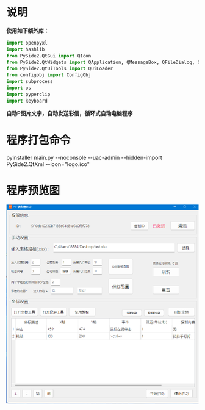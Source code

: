 # 说明

**使用如下额外库：**

```python
import openpyxl
import hashlib
from PySide2.QtGui import QIcon
from PySide2.QtWidgets import QApplication, QMessageBox, QFileDialog, QTableWidgetItem, QLineEdit, QInputDialog
from PySide2.QtUiTools import QUiLoader
from configobj import ConfigObj
import subprocess
import os
import pyperclip
import keyboard
```

**自动P图片文字，自动发送彩信，循环式自动电脑程序**

# 程序打包命令

pyinstaller main.py --noconsole --uac-admin --hidden-import PySide2.QtXml --icon="logo.ico"

# 程序预览图
![](https://github.com/AJAskr/Ps-SendSSM/blob/master/%E9%A2%84%E8%A7%88%E5%9B%BE.png?raw=true)
